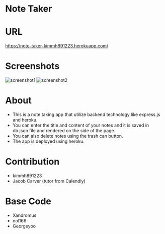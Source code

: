 # Note Taker

# URL
https://note-taker-kimmh891223.herokuapp.com/

# Screenshots
![screenshot1](https://github.com/kimmh891223/note_taker/assets/125617951/3fbc22c3-aff1-4a50-b0db-60f997e57616)
![screenshot2](https://github.com/kimmh891223/note_taker/assets/125617951/095ec2ac-2cad-4389-abf2-681ffdec7860)

# About
- This is a note taking app that utilize backend technology like express.js and heroku.
- You can enter the title and content of your notes and it is saved in db.json file and rendered on the side of the page.
- You can also delete notes using the trash can button.
- The app is deployed using heroku.

# Contribution
- kimmh891223
- Jacob Carver (tutor from Calendly)

# Base Code
- Xandromus 
- nol166
- Georgeyoo
